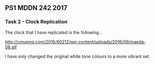 ## PS1 MDDN 242 2017

### Task 2 - Clock Replication

The clock that I have replicated is the following...

http://cmuems.com/2016/60212/wp-content/uploads/2016/09/maeda-08.gif

I have only changed the original white tone colours to a more vibrant set.